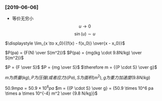 ### [2019-06-06]
- 等价无穷小
$$u \to 0$$
$$\sin(u) \sim u$$


$\displaystyle \lim_{x \to x_0}{{f(x) - f(x_0)} \over{x - x_0}}$

$P(pa) = {F(N) \over S(m^2)}$
$P(pa) = {mg(kg \cdot 9.8N/kg) \over S(m^2)}$


$P = {F \over S}$
$P = {mg \over S}$
$\therefore m = {{P \cdot S} \over g}$

$m为质量(kg), P为压强(或者应力)(Pa), S为面积(m^2), g为重力加速度(9.8N/kg)$




$50.9mpa = 50.9 \times 10^6 pa$
$m = {{P \cdot S} \over g} = {50.9 \times 10^6 pa \times a \times 10^{-4} m^2 \over {9.8 N/kg}}$
